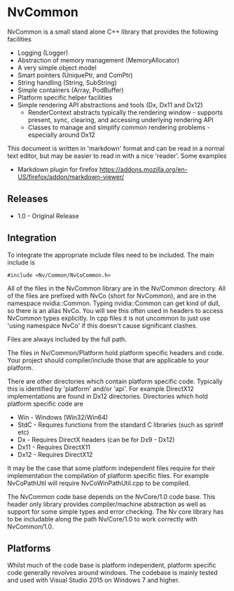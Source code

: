 NvCommon
========

NvCommon is a small stand alone C++ library that provides the following facilities

* Logging (Logger)
* Abstraction of memory management (MemoryAllocator)
* A very simple object model
* Smart pointers (UniquePtr, and ComPtr)
* String handling (String, SubString)
* Simple containers (Array, PodBuffer)
* Platform specific helper facilities 
* Simple rendering API abstractions and tools (Dx, Dx11 and Dx12)
  * RenderContext abstracts typically the rendering window - supports present, sync, clearing, and accessing underlying rendering API	
  * Classes to manage and simplify common rendering problems - especially around Dx12	
	
This document is written in 'markdown' format and can be read in a normal text editor, but may be easier to read in with a nice 'reader'. Some examples

* Markdown plugin for firefox https://addons.mozilla.org/en-US/firefox/addon/markdown-viewer/
	
Releases
--------

* 1.0 - Original Release
	
Integration
-----------

To integrate the appropriate include files need to be included. The main include is 

```
#include <Nv/Common/NvCoCommon.h>
```

All of the files in the NvCommon library are in the Nv/Common directory. All of the files are prefixed with NvCo (short for NvCommon), and are in the namespace nvidia::Common. Typing nvidia::Common can get kind of dull, so there is an alias NvCo. You will see this often used in headers to access NvCommon types explicitly. In cpp files it is not uncommon to just use 'using namespace NvCo' if this doesn't cause significant clashes.

Files are always included by the full path. 

The files in Nv/Common/Platform hold platform specific headers and code. Your project should compiler/include those that are applicable to your platform. 

There are other directories which contain platform specific code. Typically this is identified by 'platform' and/or 'api'. For example DirectX12 implementations are found in Dx12 directories. Directories which hold platform specific code are

* Win - Windows (Win32/Win64)
* StdC - Requires functions from the standard C libraries (such as sprintf etc)
* Dx - Requires DirectX headers (can be for Dx9 - Dx12)
* Dx11 - Requires DirectX11
* Dx12 - Requires DirectX12

It may be the case that some platform independent files require for their implementation the compilation of platform specific files. For example NvCoPathUtil will require NvCoWinPathUtil.cpp to be compiled. 

The NvCommon code base depends on the NvCore/1.0 code base. This header only library provides compiler/machine abstraction as well as support for some simple types and error checking. The Nv core library has to be includable along the path Nv/Core/1.0 to work correctly with NvCommon/1.0.

Platforms
---------

Whilst much of the code base is platform independent, platform specific code generally revolves around windows. The codebase is mainly tested and used with Visual Studio 2015 on Windows 7 and higher. 
